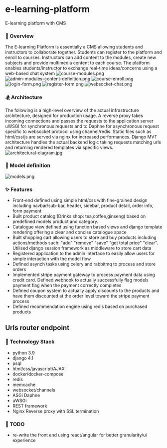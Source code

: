 # e-learning-platform
E-learning platform with CMS

### 🚀 Overview
The E-learning Platform is essentially a CMS allowing students and instructors to collaborate together. Students
can register to the platform and enroll to courses. Instructors can add content to the modules, create new subjects 
and provide multimedia content to each course. The platform enables students/instructor to exchange real-time
ideas/concerns using a web-based chat system
![course-modules.png](educa%2Feduca%2Fscreenshot%2Fcourse-modules.png)
![admin-modules-content-definition.png](educa%2Feduca%2Fscreenshot%2Fadmin-modules-content-definition.png)
![course-enroll.png](educa%2Feduca%2Fscreenshot%2Fcourse-enroll.png)
![login-form.png](educa%2Feduca%2Fscreenshot%2Flogin-form.png)
![register-form.png](educa%2Feduca%2Fscreenshot%2Fregister-form.png)
![websocket-chat.png](educa%2Feduca%2Fscreenshot%2Fwebsocket-chat.png)

### 🏂 Architecture
The following is a high-level overview of the actual infrastructure architecture, designed for production usage.
A reverse proxy takes incoming connections and passes the requests to the application server uWSGI for synchronous 
requests and to Daphne for asynchronous request specific to websocket protocol using channel/redis. 
Static files such as html/css/js are served via nginx for increased performances. Django MVT architecture handles 
the actual backend logic taking requests matching urls and returning rendered templates via specific views.
![architectural-diagram.jpg](educa%2Feduca%2Fscreenshot%2Farchitectural-diagram.jpg)

### 🍁 Model definition
![models.png](educa%2Feduca%2Fscreenshot%2Fmodels.png)

### ✨ Features
- Front-end defined using simple html/css with fine-grained design including navbar/sub-bar, header, sidebar, 
product detail, order info, form payment
- Built product catalog (Drinks shop: tea,coffee,ginseng) based on predefined models product and category.
- Catalogue view defined using function based views and django template rendering offering a clear and concise 
catalogue space
- Built shopping cart allowing users to store and buy products including actions/methods such: "add" "remove"
"save" "get total price" "clear". Utilised django session framework as middleware to store cart data
- Registered application to the admin interface to easily allow users for simple interaction with the model flow
- Defined asynch tasks using celery and rabbitmq to process and store orders
- Implemented stripe payment gateway to process payment data using credit card. Defined webhook to actually successfully flag models payment flag
when the payment correctly completes
- Defined coupon system to actually apply discounts to the products and have them discounted at the order level toward the stripe payment process
- Defined recommendation engine using redis based on purchased products

## Urls router endpoint

### 🚀 Technology Stack
- python 3.9
- django 4.1
- psql
- html/css/javascript/AJAX
- docker/docker-compose
- redis
- memcache
- websocket/channels 
- ASGi Daphne
- uWSGi
- REST framework 
- Nginx Reverse proxy with SSL termination

### 🔎 TODO
- re-write the front end using react/angular for better granularity/ui experience